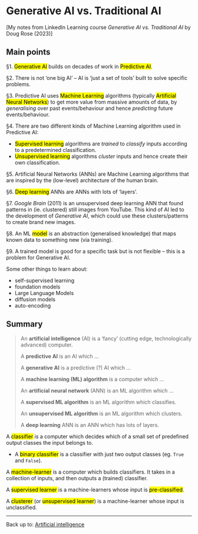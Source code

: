 # Generative AI vs. Traditional AI

\[My notes from LinkedIn Learning course *Generative AI vs. Traditional AI* by Doug Rose (2023)\]


## Main points

§1. <mark>Generative AI</mark> builds on decades of work in <mark>Predictive AI</mark>.

§2. There is not ‘one big AI’ – AI is ‘just a set of tools’ built to solve specific problems.

§3. Predictive AI uses <mark>Machine Learning</mark> algorithms (typically <mark>Artificial Neural Networks</mark>) to get more value from massive amounts of data, by *generalising* over past events/behaviour and hence *predicting* future events/behaviour.

§4. There are two different kinds of Machine Learning algorithm used in Predictive AI:
- <mark>Supervised learning</mark> algorithms are *trained* to *classify* inputs according to a predetermined classification.
- <mark>Unsupervised learning</mark> algorithms *cluster* inputs and hence create their own classification.

§5. Artificial Neural Networks (ANNs) are Machine Learning algorithms that are inspired by the (low-level) architecture of the human brain.

§6. <mark>Deep learning</mark> ANNs are ANNs with lots of ‘layers’. 

§7. *Google Brain* (2011) is an unsupervised deep learning ANN that found patterns in (ie. clustered) still images from YouTube. This kind of AI led to the development of *Generative AI*, which could use these clusters/patterns to create brand new images.

§8. An ML <mark>model</mark> is an abstraction (generalised knowledge) that maps known data to something new (via training).

§9. A trained model is good for a specific task but is not flexible – this is a problem for Generative AI.



Some other things to learn about:
- self-supervised learning
- foundation models
- Large Language Models
- diffusion models
- auto-encoding

## Summary

> An **artificial intelligence** (AI) is a ‘fancy’ (cutting edge, technologically advanced) computer.
>
> A **predictive AI** is an AI which ...
>
> A **generative AI** is a predictive (?) AI which ...
>
> A **machine learning (ML) algorithm** is a computer which ...
>
> An **artificial neural network** (ANN) is an ML algorithm which ...
>
> A **supervised ML algorithm** is an ML algorithm which classifies.
>
> An **unsupervised ML algorithm** is an ML algorithm which clusters.
>
> A **deep learning** ANN is an ANN which has lots of layers.



A <mark>classifier</mark> is a computer which decides which of a small set of predefined output classes the input belongs to.
- A <mark>binary classifier</mark> is a classifier with just two output classes (eg. `True` and `False`). 

A <mark>machine-learner</mark> is a computer which builds classifiers. It takes in a collection of inputs, and then outputs a (trained) classifier.

A <mark>supervised learner</mark> is a machine-learners whose input is <mark>pre-classified</mark>.

A <mark>clusterer</mark> (or <mark>unsupervised learner</mark>) is a machine-learner whose input is unclassified.


----

Back up to: [Artificial intelligence](../index.md)
